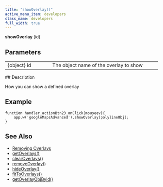 ```yaml
---
title: "showOverlay()"
active_menu_item: developers
class_name: developers
full_width: true
---
```



**showOverlay** (id)

## Parameters

<table>
<tr>
<td width="169">
{object} id

</td>
<td width="17">
</td>
<td width="694">
The object name of the overlay to show

</td>
</tr>
</table>
## Description

How you can show a defined overlay

## Example

    function handler_actionBtn23_onClick(mouseev){
        app.w('googleMapsAdvanced').showOverlay(polylineObj);
    }
     
     
   

## See Also

 - [Removing Overlays](/developers/documentation/product-guide/advanced-important-widgets/google-v3-maps-widget/working-with-overlays/removing-overlays)
 - [getOverlays()](/developers/documentation/scripting-apis/client-api/widget-object-functions/advanced-maps/getoverlays)
 - [clearOverlays()](/developers/documentation/scripting-apis/client-api/widget-object-functions/advanced-maps/clearoverlays)
 - [removeOverlay()](/developers/documentation/scripting-apis/client-api/widget-object-functions/advanced-maps/removeoverlay)
 - [hideOverlay()](/developers/documentation/scripting-apis/client-api/widget-object-functions/advanced-maps/hideoverlay)
 - [fitToOverlays()](/developers/documentation/scripting-apis/client-api/widget-object-functions/advanced-maps/fittooverlays)
 - [getOverlayObjById()](/developers/documentation/scripting-apis/client-api/widget-object-functions/advanced-maps/getoverlayobjbyidid)

